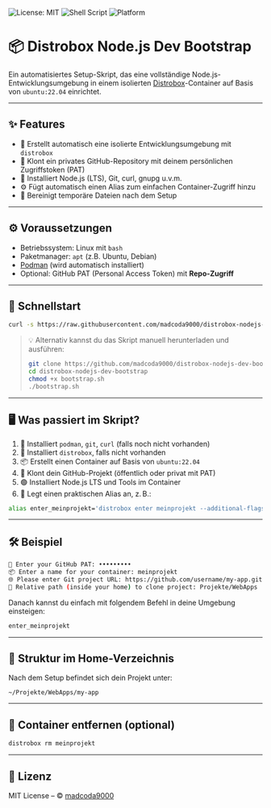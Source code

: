 ![License: MIT](https://img.shields.io/badge/License-MIT-blue.svg)
![Shell Script](https://img.shields.io/badge/script-bash-blue)
![Platform](https://img.shields.io/badge/platform-linux-green)


# 📦 Distrobox Node.js Dev Bootstrap

Ein automatisiertes Setup-Skript, das eine vollständige Node.js-Entwicklungsumgebung in einem isolierten [Distrobox](https://github.com/89luca89/distrobox)-Container auf Basis von `ubuntu:22.04` einrichtet.

---

## ✨ Features

- 🐧 Erstellt automatisch eine isolierte Entwicklungsumgebung mit `distrobox`
- 🔐 Klont ein privates GitHub-Repository mit deinem persönlichen Zugriffstoken (PAT)
- 🚀 Installiert Node.js (LTS), Git, curl, gnupg u.v.m.
- ⚙️ Fügt automatisch einen Alias zum einfachen Container-Zugriff hinzu
- 🧼 Bereinigt temporäre Dateien nach dem Setup

---

## ⚙️ Voraussetzungen

- Betriebssystem: Linux mit `bash`
- Paketmanager: `apt` (z.B. Ubuntu, Debian)
- [Podman](https://podman.io/) (wird automatisch installiert)
- Optional: GitHub PAT (Personal Access Token) mit **Repo-Zugriff**

---

## 🚀 Schnellstart

```bash
curl -s https://raw.githubusercontent.com/madcoda9000/distrobox-nodejs-dev-bootstrap/main/bootstrap.sh | bash
```

> 💡 Alternativ kannst du das Skript manuell herunterladen und ausführen:
>
> ```bash
> git clone https://github.com/madcoda9000/distrobox-nodejs-dev-bootstrap.git
> cd distrobox-nodejs-dev-bootstrap
> chmod +x bootstrap.sh
> ./bootstrap.sh
> ```

---

## 🖥️ Was passiert im Skript?

1. 🔧 Installiert `podman`, `git`, `curl` (falls noch nicht vorhanden)
2. 🐳 Installiert `distrobox`, falls nicht vorhanden
3. 📦 Erstellt einen Container auf Basis von `ubuntu:22.04`
4. 📂 Klont dein GitHub-Projekt (öffentlich oder privat mit PAT)
5. 🟢 Installiert Node.js LTS und Tools im Container
6. 🔗 Legt einen praktischen Alias an, z. B.:

```bash
alias enter_meinprojekt='distrobox enter meinprojekt --additional-flags "--env DISTROBOX_NAME=meinprojekt"'
```

---

## 🛠 Beispiel

```bash
🔐 Enter your GitHub PAT: •••••••••
📦 Enter a name for your container: meinprojekt
🌐 Please enter Git project URL: https://github.com/username/my-app.git
📁 Relative path (inside your home) to clone project: Projekte/WebApps
```

Danach kannst du einfach mit folgendem Befehl in deine Umgebung einsteigen:

```bash
enter_meinprojekt
```

---

## 📁 Struktur im Home-Verzeichnis

Nach dem Setup befindet sich dein Projekt unter:

```
~/Projekte/WebApps/my-app
```

---

## 🧯 Container entfernen (optional)

```bash
distrobox rm meinprojekt
```

---

## 📜 Lizenz

MIT License – © [madcoda9000](https://github.com/madcoda9000)
